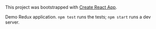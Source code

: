 This project was bootstrapped with [Create React App](https://github.com/facebookincubator/create-react-app).

Demo Redux application. `npm test` runs the tests; `npm start` runs a dev
server.
